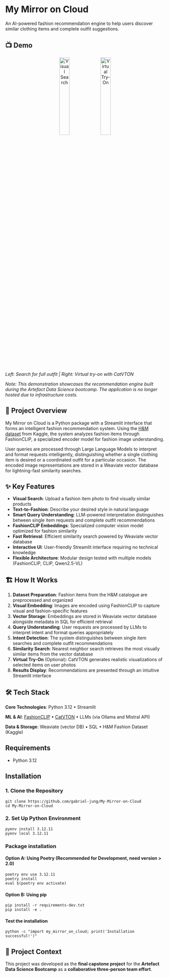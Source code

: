 # My Mirror on Cloud

An AI-powered fashion recommendation engine to help users discover similar clothing items and complete outfit suggestions.

## 📺 Demo

<p align="center">
  <img src="demo.gif" width="25%" alt="Visual Search" />
  <img src="demo2.gif" width="25%" alt="Virtual Try-On" />
</p>

*Left: Search for full outfit | Right: Virtual try-on with CatVTON*

*Note: This demonstration showcases the recommendation engine built during the Artefact Data Science bootcamp. The application is no longer hosted due to infrastructure costs.*

## 🎯 Project Overview

My Mirror on Cloud is a Python package with a Streamlit interface that forms an intelligent fashion recommendation system. Using the [H&M dataset](https://www.kaggle.com/competitions/h-and-m-personalized-fashion-recommendations/data) from Kaggle, the system analyzes fashion items through FashionCLIP, a specialized encoder model for fashion image understanding.

User queries are processed through Large Language Models to interpret and format requests intelligently, distinguishing whether a single clothing item is desired or a coordinated outfit for a particular occasion. The encoded image representations are stored in a Weaviate vector database for lightning-fast similarity searches.

## ✨ Key Features

- **Visual Search**: Upload a fashion item photo to find visually similar products
- **Text-to-Fashion**: Describe your desired style in natural language
- **Smart Query Understanding**: LLM-powered interpretation distinguishes between single item requests and complete outfit recommendations
- **FashionCLIP Embeddings**: Specialized computer vision model optimized for fashion similarity
- **Fast Retrieval**: Efficient similarity search powered by Weaviate vector database
- **Interactive UI**: User-friendly Streamlit interface requiring no technical knowledge
- **Flexible Architecture**: Modular design tested with multiple models (FashionCLIP, CLIP, Qwen2.5-VL)

## 🏗️ How It Works

1. **Dataset Preparation**: Fashion items from the H&M catalogue are preprocessed and organized
2. **Visual Embedding**: Images are encoded using FashionCLIP to capture visual and fashion-specific features
3. **Vector Storage**: Embeddings are stored in Weaviate vector database alongside metadata in SQL for efficient retrieval
4. **Query Understanding**: User requests are processed by LLMs to interpret intent and format queries appropriately
5. **Intent Detection**: The system distinguishes between single item searches and complete outfit recommendations
6. **Similarity Search**: Nearest neighbor search retrieves the most visually similar items from the vector database
7. **Virtual Try-On** (Optional): CatVTON generates realistic visualizations of selected items on user photos
8. **Results Display**: Recommendations are presented through an intuitive Streamlit interface


## 🛠️ Tech Stack

**Core Technologies**: Python 3.12 • Streamlit 

**ML & AI**: [FashionCLIP](https://github.com/patrickjohncyh/fashion-clip) • [CatVTON](https://github.com/Zheng-Chong/CatVTON) • LLMs (via Ollama and Mistral API)

**Data & Storage**: Weaviate (vector DB) • SQL • H&M Fashion Dataset (Kaggle)

## Requirements
- Python 3.12

## Installation

### 1. Clone the Repository
```
git clone https://github.com/gabriel-jung/My-Mirror-on-Cloud
cd My-Mirror-on-Cloud
```
### 2. Set Up Python Environment
```
pyenv install 3.12.11
pyenv local 3.12.11
```
### Package installation

#### Option A: Using Poetry (Recommended for Development, need version > 2.0)
```
poetry env use 3.12.11
poetry install
eval $(poetry env activate)
```
#### Option B: Using pip
```
pip install -r requirements-dev.txt
pip install -e .
```

#### Test the installation
```
python -c "import my_mirror_on_cloud; print('Installation successful!')"
```

## 📝 Project Context

This project was developed as the **final capstone project** for the **Artefact Data Science Bootcamp** as a **collaborative three-person team effort**.

